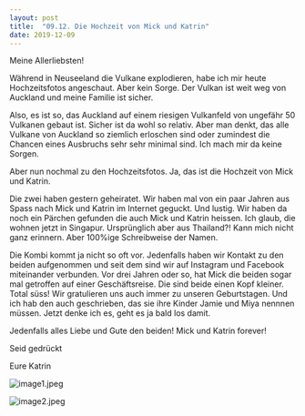 ```yaml
---
layout: post
title:  "09.12. Die Hochzeit von Mick und Katrin"
date: 2019-12-09
---
```

Meine Allerliebsten!


Während in Neuseeland die Vulkane explodieren, habe ich mir heute Hochzeitsfotos angeschaut. Aber kein Sorge. Der Vulkan ist weit weg von Auckland und meine Familie ist sicher. 

Also, es ist so, das Auckland auf einem riesigen Vulkanfeld von ungefähr 50 Vulkanen gebaut ist.  Sicher ist da wohl so relativ. Aber man denkt, das alle Vulkane von Auckland so ziemlich erloschen sind oder zumindest die Chancen eines Ausbruchs sehr sehr minimal sind. Ich mach mir da keine Sorgen.

Aber nun nochmal zu den Hochzeitsfotos. Ja, das ist die Hochzeit von Mick und Katrin.

Die zwei haben gestern geheiratet. Wir haben mal von ein paar Jahren aus Spass nach Mick und Katrin im Internet geguckt. Und lustig. Wir haben da noch ein Pärchen gefunden die auch Mick und Katrin heissen. Ich glaub, die wohnen jetzt in Singapur. Ursprünglich aber aus Thailand?! Kann mich nicht ganz erinnern. Aber 100%ige Schreibweise der Namen.

Die Kombi kommt ja nicht so oft vor. Jedenfalls haben wir Kontakt zu den beiden aufgenommen und seit dem sind wir auf Instagram und Facebook miteinander verbunden. Vor drei Jahren oder so, hat Mick die beiden sogar mal getroffen auf einer Geschäftsreise. Die sind beide einen Kopf kleiner. Total süss! Wir gratulieren uns auch immer zu unseren Geburtstagen. Und ich hab den auch geschrieben, das sie ihre Kinder Jamie und Miya nennnen müssen. Jetzt denke ich es, geht es ja bald los damit.

Jedenfalls alles Liebe und Gute den beiden! Mick und Katrin forever!

Seid gedrückt 

Eure Katrin





![image1.jpeg](/weihnachten/assets/2019-12-09/image1.jpeg)

![image2.jpeg](/weihnachten/assets/2019-12-09/image2.jpeg)

